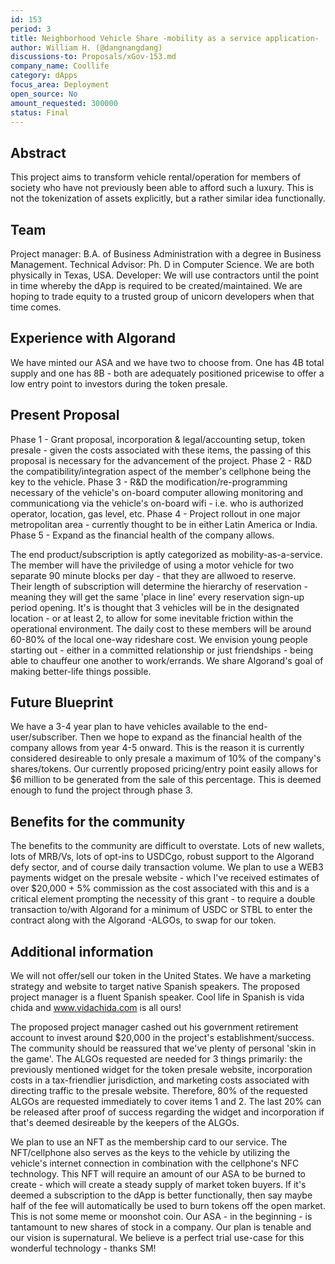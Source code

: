 ```yaml
---
id: 153
period: 3
title: Neighborhood Vehicle Share -mobility as a service application-
author: William H. (@dangnangdang)
discussions-to: Proposals/xGov-153.md
company_name: Coollife
category: dApps
focus_area: Deployment
open_source: No
amount_requested: 300000
status: Final
---
```


## Abstract
This project aims to transform vehicle rental/operation for members of society who have not previously been able to afford such a luxury. This is not the tokenization of assets explicitly, but a rather similar idea functionally. 

## Team
Project manager: B.A. of Business Administration with a degree in Business Management.  Technical Advisor: Ph. D in Computer Science.  We are both physically in Texas, USA.
Developer: We will use contractors until the point in time whereby the dApp is required to be created/maintained.  We are hoping to trade equity to a trusted group of unicorn developers when that time comes.

## Experience with Algorand
We have minted our ASA and we have two to choose from.  One has 4B total supply and one has 8B - both are adequately positioned pricewise to offer a low entry point to investors during the token presale. 

## Present Proposal
Phase 1 - Grant proposal, incorporation & legal/accounting setup, token presale - given the costs associated with these items, the passing of this proposal is necessary for the advancement of the project.
Phase 2 - R&D the compatibility/integration aspect of the member's cellphone being the key to the vehicle.
Phase 3 - R&D the modification/re-programming necessary of the vehicle's on-board computer allowing monitoring and communicationg via the vehicle's on-board wifi - i.e. who is authorized operator, location, gas level, etc.
Phase 4 - Project rollout in one major metropolitan area - currently thought to be in either Latin America or India.
Phase 5 - Expand as the financial health of the company allows.

The end product/subscription is aptly categorized as mobility-as-a-service.  The member will have the priviledge of using a motor vehicle for two separate 90 minute blocks per day - that they are allwoed to reserve.  
Their length of subscription will determine the hierarchy of reservation - meaning they will get the same 'place in line' every reservation sign-up period opening.  It's is thought that 
3 vehicles will be in the designated location - or at least 2, to allow for some inevitable friction within the operational environment.  The daily cost to these members will be around 60-80% of the local one-way rideshare cost.
We envision young people starting out - either in a committed relationship or just friendships - being able to chauffeur one another to work/errands.  We share Algorand's goal of making better-life things possible.

## Future Blueprint
We have a 3-4 year plan to have vehicles available to the end-user/subscriber.  Then we hope to expand as the financial health of the company allows from year 4-5 onward.  This is the reason it is currently considered 
desireable to only presale a maximum of 10% of the company's shares/tokens.  Our currently proposed pricing/entry point easily allows for $6 million to be generated from the sale of this percentage.  This is deemed enough to fund the project through phase 3.

## Benefits for the community
The benefits to the community are difficult to overstate.  Lots of new wallets, lots of MRB/Vs, lots of opt-ins to USDCgo, robust support to the Algorand defy sector, and of course daily transaction volume.  We plan to use a WEB3 payments widget on the 
presale website - which I've received estimates of over $20,000 + 5% commission as the cost associated with this and is a critical element prompting the necessity of this grant - to require a double transaction to/with Algorand for a minimum of USDC or STBL to enter the contract along with the Algorand -ALGOs, to swap for our token.

## Additional information
We will not offer/sell our token in the United States.  We have a marketing strategy and website to target native Spanish speakers.  The proposed project manager is a fluent Spanish speaker.  Cool life in Spanish is vida chida and www.vidachida.com is all ours!

The proposed project manager cashed out his government retirement account to invest around $20,000 in the project's establishment/success.  The community should be reassured that we've plenty of personal 'skin in the game'.  The ALGOs requested are needed for 3 things primarily: the previously mentioned widget for the token presale website, incorporation costs in a tax-friendlier jurisdiction, and marketing costs associated with directing traffic to the presale website.  Therefore, 80% of the requested ALGOs are requested immediately to cover items 1 and 2.  The last 20% can be released after proof of success regarding the widget and incorporation if that's deemed desireable by the keepers of the ALGOs. 

We plan to use an NFT as the membership card to our service.  The NFT/cellphone also serves as the keys to the vehicle by utilizing the vehicle's internet connection in combination with the cellphone's NFC technology.  This NFT will require an 
amount of our ASA to be burned to create - which will create a steady supply of market token buyers.  If it's deemed a subscription to the dApp is better functionally, then say maybe half of the fee will automatically be used to burn tokens off the open market.  
This is not some meme or moonshot coin.  Our ASA - in the beginning - is tantamount to new shares of stock in a company.  Our plan is tenable and our vision is supernatural.  We believe is a perfect trial use-case for this wonderful technology - thanks SM! 
